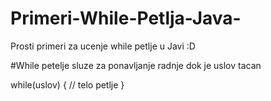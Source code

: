 # Primeri-While-Petlja-Java-

Prosti primeri za ucenje while petlje u Javi :D

#While petelje sluze za ponavljanje radnje dok je uslov tacan

while(uslov) {
  // telo petlje
}
